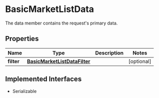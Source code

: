 

# BasicMarketListData

The data member contains the request's primary data.

## Properties

Name | Type | Description | Notes
------------ | ------------- | ------------- | -------------
**filter** | [**BasicMarketListDataFilter**](BasicMarketListDataFilter.md) |  |  [optional]


## Implemented Interfaces

* Serializable


